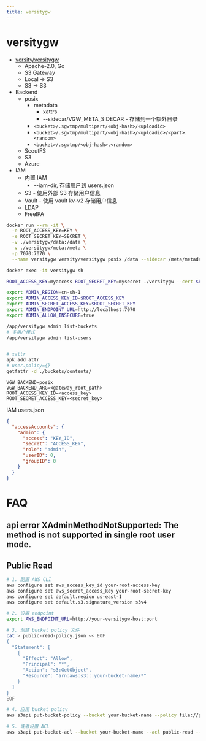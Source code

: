 ```yaml
---
title: versitygw
---
```


# versitygw

- [versity/versitygw](https://github.com/versity/versitygw)
  - Apache-2.0, Go
  - S3 Gateway
  - Local -> S3
  - S3 -> S3
- Backend
  - posix
    - metadata
      - xattrs
      - --sidecar/VGW_META_SIDECAR - 存储到一个额外目录
    - `<bucket>/.sgwtmp/multipart/<obj-hash>/<uploadid>`
    - `<bucket>/.sgwtmp/multipart/<obj-hash>/<uploadid>/<part>.<random>`
    - `<bucket>/.sgwtmp/<obj-hash>.<random>`
  - ScoutFS
  - S3
  - Azure
- IAM
  - 内置 IAM
    - --iam-dir, 存储用户到 users.json
  - S3 - 使用外部 S3 存储用户信息
  - Vault - 使用 vault kv-v2 存储用户信息
  - LDAP
  - FreeIPA

```bash
docker run --rm -it \
  -e ROOT_ACCESS_KEY=KEY \
  -e ROOT_SECRET_KEY=SECRET \
  -v ./versitygw/data:/data \
  -v ./versitygw/meta:/meta \
  -p 7070:7070 \
  --name versitygw versity/versitygw posix /data --sidecar /meta/metadata --versioning-dir /meta/versioning --bucketlinks

docker exec -it versitygw sh

ROOT_ACCESS_KEY=myaccess ROOT_SECRET_KEY=mysecret ./versitygw --cert $PWD/cert.pem --key $PWD/cert.key posix /tmp/gw

export ADMIN_REGION=cn-sh-1
export ADMIN_ACCESS_KEY_ID=$ROOT_ACCESS_KEY
export ADMIN_SECRET_ACCESS_KEY=$ROOT_SECRET_KEY
export ADMIN_ENDPOINT_URL=http://localhost:7070
export ADMIN_ALLOW_INSECURE=true

/app/versitygw admin list-buckets
# 多用户模式
/app/versitygw admin list-users


# xattr
apk add attr
# user.policy={}
getfattr -d ./buckets/contents/
```

```
VGW_BACKEND=posix
VGW_BACKEND_ARG=<gateway_root_path>
ROOT_ACCESS_KEY_ID=<access_key>
ROOT_SECRET_ACCESS_KEY=<secret_key>
```

IAM users.json

```json
{
  "accessAccounts": {
    "admin": {
      "access": "KEY_ID",
      "secret": "ACCESS_KEY",
      "role": "admin",
      "userID": 0,
      "groupID": 0
    }
  }
}
```

# FAQ

## api error XAdminMethodNotSupported: The method is not supported in single root user mode.

## Public Read

```bash
# 1. 配置 AWS CLI
aws configure set aws_access_key_id your-root-access-key
aws configure set aws_secret_access_key your-root-secret-key
aws configure set default.region us-east-1
aws configure set default.s3.signature_version s3v4

# 2. 设置 endpoint
export AWS_ENDPOINT_URL=http://your-versitygw-host:port

# 3. 创建 bucket policy 文件
cat > public-read-policy.json << EOF
{
  "Statement": [
    {
      "Effect": "Allow",
      "Principal": "*",
      "Action": "s3:GetObject",
      "Resource": "arn:aws:s3:::your-bucket-name/*"
    }
  ]
}
EOF

# 4. 应用 bucket policy
aws s3api put-bucket-policy --bucket your-bucket-name --policy file://public-read-policy.json --endpoint-url $AWS_ENDPOINT_URL

# 5. 或者设置 ACL
aws s3api put-bucket-acl --bucket your-bucket-name --acl public-read --endpoint-url $AWS_ENDPOINT_URL
```
